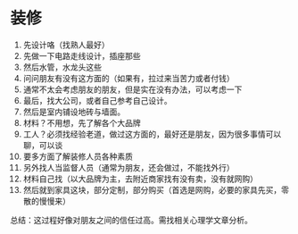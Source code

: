 # 装修

1. 先设计咯（找熟人最好）
2. 先做一下电路走线设计，插座那些
3. 然后水管，水龙头这些
4. 问问朋友有没有这方面的（如果有，拉过来当苦力或者付钱）
5. 通常不太会考虑朋友的朋友，但是实在没有办法，可以考虑一下
6. 最后，找大公司，或者自己参考自己设计。
7. 然后是室内铺设地砖与墙面。
8. 材料？不用想，先了解各个大品牌
9. 工人？必须找经验老道，做过这方面的，最好还是朋友，因为很多事情可以聊，可以谈
10. 要多方面了解装修人员各种素质
11. 另外找人当监督人员（通常为朋友，还会做过，不能找外行）
12. 材料自己找（以大品牌为主，去附近商家找有没有卖，没有就网购）
13. 然后就到家具这块，部分定制，部分购买（首选是网购，必要的家具先买，零散的慢慢来）

总结：这过程好像对朋友之间的信任过高。需找相关心理学文章分析。